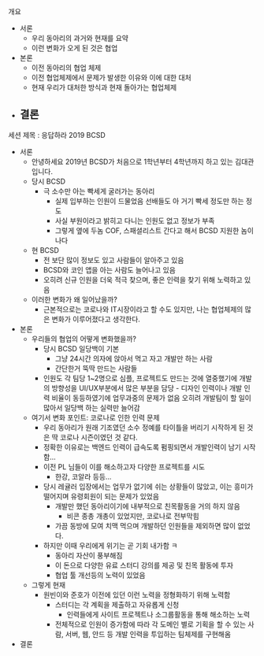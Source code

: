 개요
- 서론
	- 우리 동아리의 과거와 현재를 요약
	- 이런 변화가 오게 된 것은 협업
- 본론
	- 이전 동아리의 협업 체제
	- 이전 협업체제에서 문제가 발생한 이유와 이에 대한 대처
	- 현재 우리가 대처한 방식과 현재 돌아가는 협업체제
- 결론
	- 
세션 제목 : 응답하라 2019 BCSD
- 서론
	- 안녕하세요 2019년 BCSD가 처음으로 1학년부터 4학년까지 하고 있는 김대관입니다.
	- 당시 BCSD
		- 극 소수만 아는 빡세게 굴러가는 동아리
			- 실제 입부하는 인원이 드물었음 선배들도 아 거기 빡세 정도만 하는 정도
			- 사실 부원이라고 밝히고 다니는 인원도 없고 정보가 부족
			- 그렇게 옆에 두놈 COF, 스패셜리스트 간다고 해서 BCSD 지원한 놈이 나다
	- 현 BCSD
		- 전 보단 많이 정보도 있고 사람들이 알아주고 있음
		- BCSD와 코인 앱을 아는 사람도 늘어나고 있음
		- 오히려 신규 인원을 더욱 적극 찾으며, 좋은 인력을 찾기 위해 노력하고 있음
	- 이러한 변화가 왜 일어났을까?
		- 근본적으로는 코로나와 IT시장이라고 할 수도 있지만, 나는 협업체제의 많은 변화가 이루어졌다고 생각한다.
- 본론
	- 우리들의 협업의 어떻게 변화했을까?
		- 당시 BCSD 일당백이 기본
			- 그냥 24시간 의자에 앉아서 먹고 자고 개발만 하는 사람
			- 간단한거 뚝딱 만드는 사람들
		- 인원도 각 팀당 1~2명으로 심플, 프로젝트도 만드는 것에 열중했기에 개발의 방향성을 UI/UX부분에서 많은 부분을 담당 - 디자인 인력이나 개발 인력 비율이 동등하였기에 업무과중의 문제가 없음 오히려 개발팀이 할 일이 많아서 일당백 하는 실력만 늘어감
	- 여기서 변화 포인트: 코로나로 인한 인력 문제
		- 우리 동아리가 원래 기조였던 소수 정예를 타이틀을 버리기 시작하게 된 것은 딱 코로나 시즌이였던 것 같다.
		- 정확한 이유로는 백엔드 인력이 급속도록 펌핑되면서 개발인력이 남기 시작함...
		- 이전 PL 님들이 이를 해소하고자 다양한 프로젝트를 시도
			- 한강, 코알라 등등...
		- 당시 레귤러 입장에서는 업무가 없기에 쉬는 상황들이 많았고, 이는 흥미가 떨어지며 유령회원이 되는 문제가 있었음
			- 개발만 했던 동아리이기에 내부적으로 친목활동을 거의 하지 않음
				- 비콘 종총 개총이 있었지만, 코로나로 전부막힘
			- 가끔 동방에 모여 치맥 먹으며 개발하던 인원들을 제외하면 많이 없었다.
		- 하지만 이때 우리에게 위기는 곧 기회 내가함 ㅋ
			- 동아리 자산이 풍부해짐
			- 이 돈으로 다양한 유료 스터디 강의를 제공 및 친목 활동에 투자
			- 협업 툴 개선등의 노력이 있었음
	- 그렇게 현재
		- 원빈이와 준호가 이전에 있던 이런 노력을 정형화하기 위해 노력함
			- 스터디는 각 계획을 제출하고 자유롭게 신청
				- 인력들에게 사이트 프로젝트나 소그룹활동을 통해 해소하는 노력
			- 전체적으로 인원이 증가함에 따라 각 도메인 별로 기획을 할 수 있는 사람, 서버, 웹, 안드 등 개발 인력을 투입하는 팀체제를 구현해옴
- 결론